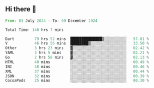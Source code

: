 ## Hi there 👋

<!--START_SECTION:waka-->

```rust
From: 03 July 2024 - To: 09 December 2024

Total Time: 140 hrs 7 mins

Dart         79 hrs 52 mins  ██████████████▒░░░░░░░░░░   57.01 %
V            46 hrs 56 mins  ████████▒░░░░░░░░░░░░░░░░   33.50 %
Other        3 hrs 23 mins   ▓░░░░░░░░░░░░░░░░░░░░░░░░   02.42 %
YAML         3 hrs 5 mins    ▓░░░░░░░░░░░░░░░░░░░░░░░░   02.21 %
Go           2 hrs 58 mins   ▓░░░░░░░░░░░░░░░░░░░░░░░░   02.13 %
HTML         40 mins         ░░░░░░░░░░░░░░░░░░░░░░░░░   00.49 %
INI          38 mins         ░░░░░░░░░░░░░░░░░░░░░░░░░   00.46 %
XML          37 mins         ░░░░░░░░░░░░░░░░░░░░░░░░░   00.44 %
JSON         32 mins         ░░░░░░░░░░░░░░░░░░░░░░░░░   00.39 %
CocoaPods    25 mins         ░░░░░░░░░░░░░░░░░░░░░░░░░   00.30 %
```

<!--END_SECTION:waka-->

<!--
**mathiskakal/mathiskakal** is a ✨ _special_ ✨ repository because its `README.md` (this file) appears on your GitHub profile.

Here are some ideas to get you started:

- 🔭 I’m currently working on ...
- 🌱 I’m currently learning ...
- 👯 I’m looking to collaborate on ...
- 🤔 I’m looking for help with ...
- 💬 Ask me about ...
- 📫 How to reach me: ...
- 😄 Pronouns: ...
- ⚡ Fun fact: ...
-->

